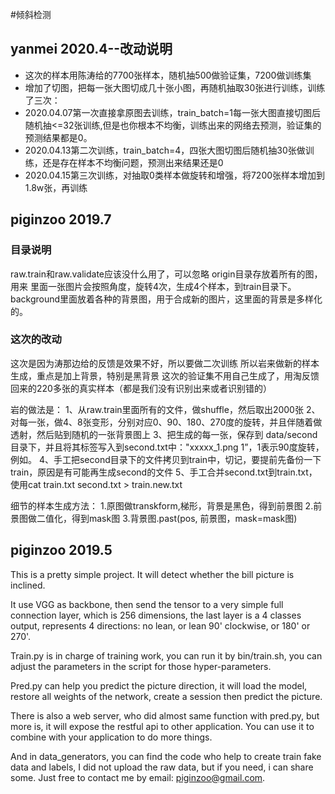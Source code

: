 #倾斜检测

## yanmei 2020.4--改动说明
- 这次的样本用陈涛给的7700张样本，随机抽500做验证集，7200做训练集
- 增加了切图，把每一张大图切成几十张小图，再随机抽取30张进行训练，训练了三次：
- 2020.04.07第一次直接拿原图去训练，train_batch=1每一张大图直接切图后随机抽<=32张训练,但是也你根本不均衡，训练出来的网络去预测，验证集的预测结果都是0。
- 2020.04.13第二次训练，train_batch=4，四张大图切图后随机抽30张做训练，还是存在样本不均衡问题，预测出来结果还是0
- 2020.04.15第三次训练，对抽取0类样本做旋转和增强，将7200张样本增加到1.8w张，再训练



## piginzoo 2019.7

### 目录说明
raw.train和raw.validate应该没什么用了，可以忽略
origin目录存放着所有的图，用来 里面一张图片会按照角度，旋转4次，生成4个样本，到train目录下。
background里面放着各种的背景图，用于合成新的图片，这里面的背景是多样化的。


### 这次的改动
这次是因为涛那边给的反馈是效果不好，所以要做二次训练
所以岩来做新的样本生成，重点是加上背景，特别是黑背景
这次的验证集不用自己生成了，用淘反馈回来的220多张的真实样本（都是我们没有识别出来或者识别错的）

岩的做法是：
1、从raw.train里面所有的文件，做shuffle，然后取出2000张
2、对每一张，做4、8张变形，分别对应0、90、180、270度的旋转，并且伴随着做透射，然后贴到随机的一张背景图上
3、把生成的每一张，保存到 data/second目录下，并且将其标签写入到second.txt中："xxxxx_1.png   1”，1表示90度旋转，例如。
4、手工把second目录下的文件拷贝到train中，切记，要提前先备份一下train，原因是有可能再生成second的文件
5、手工合并second.txt到train.txt，使用cat train.txt second.txt > train.new.txt

细节的样本生成方法：
1.原图做transkform,梯形，背景是黑色，得到前景图
2.前景图做二值化，得到mask图
3.背景图.past(pos, 前景图，mask=mask图)


## piginzoo 2019.5
This is a pretty simple project. It will detect whether the bill picture is inclined.

It use VGG as backbone, then send the tensor to a very simple full connection layer, which is 256 dimensions, the last layer is a 4 classes output, represents 4 directions: no lean,  or lean 90' clockwise, or 180' or 270'.

Train.py is in charge of training work, you can run it by bin/train.sh, you can adjust the parameters in the script for those hyper-parameters.

Pred.py can help you predict the picture direction, it will load the model, restore all weights of the network, create a session then predict the picture.

There is also a web server, who did almost same function with pred.py, but more is, it will expose the restful api to other application. You can use it to combine with your application to do more things.

And in data_generators, you can find the code who help to create train fake data and labels, I did not upload the raw data, but if you need, i can share some. Just free to contact me by email: piginzoo@gmail.com.



